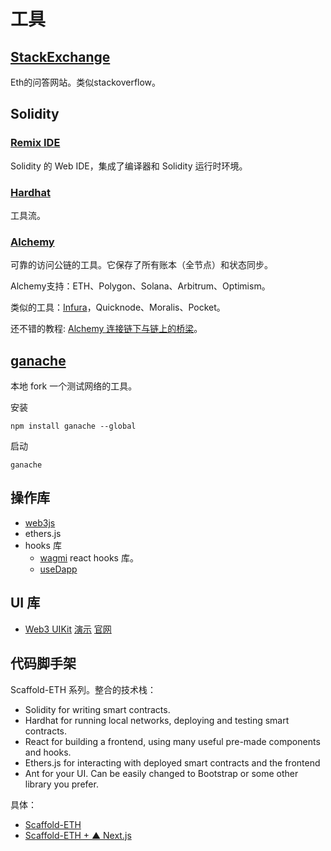 # 工具
## [StackExchange](https://ethereum.stackexchange.com/)
Eth的问答网站。类似stackoverflow。
## Solidity
### [Remix IDE](https://remix.ethereum.org/)
Solidity 的 Web IDE，集成了编译器和 Solidity 运行时环境。

### [Hardhat](https://hardhat.org/)
工具流。

### [Alchemy](https://www.alchemy.com/)
可靠的访问公链的工具。它保存了所有账本（全节点）和状态同步。

Alchemy支持：ETH、Polygon、Solana、Arbitrum、Optimism。

类似的工具：[Infura](https://infura.io/zh)，Quicknode、Moralis、Pocket。

还不错的教程: [Alchemy 连接链下与链上的桥梁](https://mp.weixin.qq.com/s/Aij1PUB0IFqrE5gAnQDamQ)。

## [ganache](https://www.npmjs.com/package/ganache)
本地 fork 一个测试网络的工具。

安装
```
npm install ganache --global
```

启动
```
ganache
```


## 操作库
* [web3js](https://web3js.org/)
* ethers.js
* hooks 库
  * [wagmi](https://wagmi.sh/) react hooks 库。
  * [useDapp](https://github.com/TrueFiEng/useDApp)

## UI 库
* [Web3 UIKit](https://github.com/web3ui/web3uikit) [演示](https://web3ui.github.io/web3uikit/?path=/story/1-web3-parse-blockie--custom-seed) [官网](https://usedapp.io/)


## 代码脚手架
Scaffold-ETH 系列。整合的技术栈：
* Solidity for writing smart contracts.
* Hardhat for running local networks, deploying and testing smart contracts.
* React for building a frontend, using many useful pre-made components and hooks.
* Ethers.js for interacting with deployed smart contracts and the frontend
* Ant for your UI. Can be easily changed to Bootstrap or some other library you prefer.

具体：
* [Scaffold-ETH](https://github.com/scaffold-eth/scaffold-eth)
* [Scaffold-ETH + ▲ Next.js](https://github.com/scaffold-eth/scaffold-eth/tree/scaffold-nextjs)